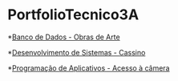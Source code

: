 # PortfolioTecnico3A
*[Banco de Dados - Obras de Arte](Banco_de_Dados/Obras/)

*[Desenvolvimento de Sistemas - Cassino](Desenvolvimento_de_Sistemas/Cassino/)

*[Programação de Aplicativos - Acesso à câmera](Programação_de_Aplicativos/Bizon1/)
